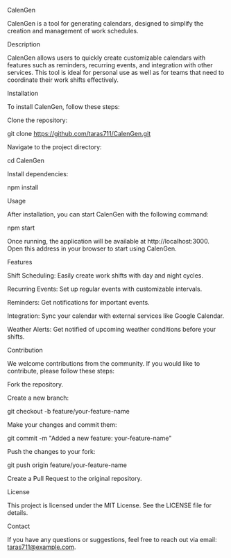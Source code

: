 CalenGen

CalenGen is a tool for generating calendars, designed to simplify the creation and management of work schedules.

Description

CalenGen allows users to quickly create customizable calendars with features such as reminders, recurring events, and integration with other services. This tool is ideal for personal use as well as for teams that need to coordinate their work shifts effectively.

Installation

To install CalenGen, follow these steps:

Clone the repository:

git clone https://github.com/taras711/CalenGen.git

Navigate to the project directory:

cd CalenGen

Install dependencies:

npm install

Usage

After installation, you can start CalenGen with the following command:

npm start

Once running, the application will be available at http://localhost:3000. Open this address in your browser to start using CalenGen.

Features

Shift Scheduling: Easily create work shifts with day and night cycles.

Recurring Events: Set up regular events with customizable intervals.

Reminders: Get notifications for important events.

Integration: Sync your calendar with external services like Google Calendar.

Weather Alerts: Get notified of upcoming weather conditions before your shifts.

Contribution

We welcome contributions from the community. If you would like to contribute, please follow these steps:

Fork the repository.

Create a new branch:

git checkout -b feature/your-feature-name

Make your changes and commit them:

git commit -m "Added a new feature: your-feature-name"

Push the changes to your fork:

git push origin feature/your-feature-name

Create a Pull Request to the original repository.

License

This project is licensed under the MIT License. See the LICENSE file for details.

Contact

If you have any questions or suggestions, feel free to reach out via email: taras711@example.com.
